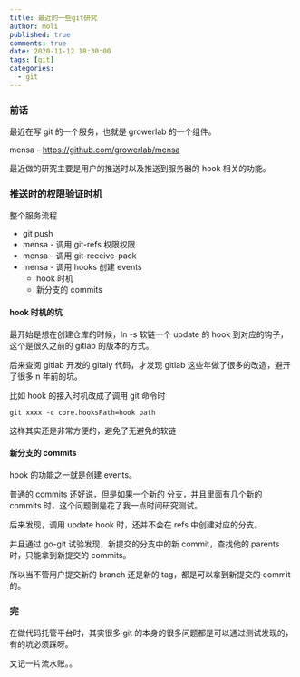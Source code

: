 ```yaml
---
title: 最近的一些git研究
author: moli
published: true
comments: true
date: 2020-11-12 18:30:00
tags: [git]
categories:
  - git
---
```


### 前话

最近在写 git 的一个服务，也就是 growerlab 的一个组件。

mensa - https://github.com/growerlab/mensa

最近做的研究主要是用户的推送时以及推送到服务器的 hook 相关的功能。

### 推送时的权限验证时机

整个服务流程

- git push
- mensa - 调用 git-refs 权限权限
- mensa - 调用 git-receive-pack
- mensa - 调用 hooks 创建 events
  - hook 时机
  - 新分支的 commits

#### hook 时机的坑

最开始是想在创建仓库的时候，ln -s 软链一个 update 的 hook 到对应的钩子，这个是很久之前的 gitlab 的版本的方式。

后来查阅 gitlab 开发的 gitaly 代码，才发现 gitlab 这些年做了很多的改造，避开了很多 n 年前的坑。

比如 hook 的接入时机改成了调用 git 命令时

```
git xxxx -c core.hooksPath=hook path
```

这样其实还是非常方便的，避免了无避免的软链

#### 新分支的 commits

hook 的功能之一就是创建 events。

普通的 commits 还好说，但是如果一个新的 分支，并且里面有几个新的 commits 时，这个问题倒是花了我一点时间研究测试。

后来发现，调用 update hook 时，还并不会在 refs 中创建对应的分支。

并且通过 go-git 试验发现，新提交的分支中的新 commit，查找他的 parents 时，只能拿到新提交的 commits。

所以当不管用户提交新的 branch 还是新的 tag，都是可以拿到新提交的 commit 的。

### 完

在做代码托管平台时，其实很多 git 的本身的很多问题都是可以通过测试发现的，有的坑必须踩呀。

又记一片流水账。。
